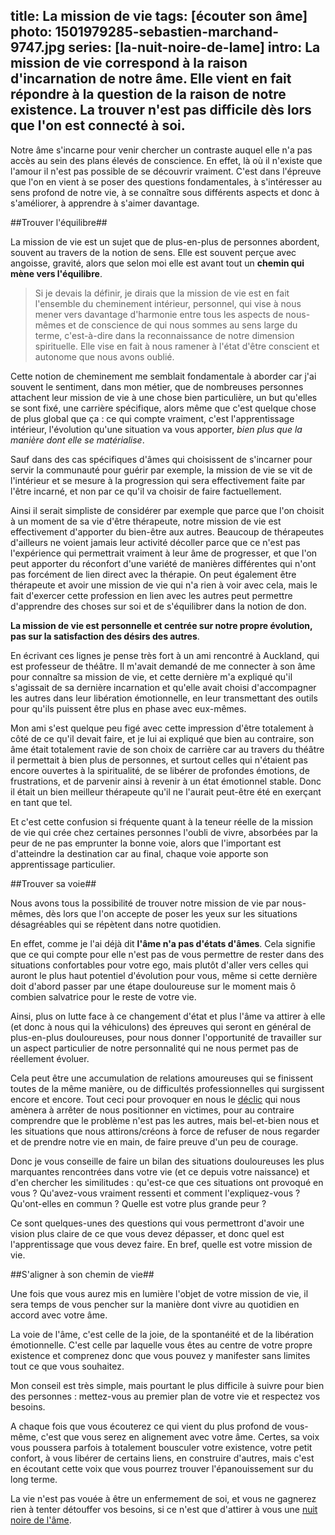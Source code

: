 title: La mission de vie
tags: [écouter son âme]
photo: 1501979285-sebastien-marchand-9747.jpg
series: [la-nuit-noire-de-lame]
intro: La mission de vie correspond à la raison d'incarnation de notre âme. Elle vient en fait répondre à la question de la raison de notre existence. La trouver n'est pas difficile dès lors que l'on est connecté à soi.
---
Notre âme s'incarne pour venir chercher un contraste auquel elle n'a pas accès au sein des plans élevés de conscience. En effet, là où il n'existe que l'amour il n'est pas possible de se découvrir vraiment. C'est dans l'épreuve que l'on en vient à se poser des questions fondamentales, à s'intéresser au sens profond de notre vie, à se connaître sous différents aspects et donc à s'améliorer, à apprendre à s'aimer davantage.

##Trouver l'équilibre##

La mission de vie est un sujet que de plus-en-plus de personnes abordent, souvent au travers de la notion de sens. Elle est souvent perçue avec angoisse, gravité, alors que selon moi elle est avant tout un **chemin qui mène vers l'équilibre**.

> Si je devais la définir, je dirais que la mission de vie est en fait l'ensemble du cheminement intérieur, personnel, qui vise à nous mener vers davantage d'harmonie entre tous les aspects de nous-mêmes et de conscience de qui nous sommes au sens large du terme, c'est-à-dire dans la reconnaissance de notre dimension spirituelle. Elle vise en fait à nous ramener à l'état d'être conscient et autonome que nous avons oublié.

Cette notion de cheminement me semblait fondamentale à aborder car j'ai souvent le sentiment, dans mon métier, que de nombreuses personnes attachent leur mission de vie à une chose bien particulière, un but qu'elles se sont fixé, une carrière spécifique, alors même que c'est quelque chose de plus global que ça : ce qui compte vraiment, c'est l'apprentissage intérieur, l'évolution qu'une situation va vous apporter, *bien plus que la manière dont elle se matérialise*.

Sauf dans des cas spécifiques d'âmes qui choisissent de s'incarner pour servir la communauté pour guérir par exemple, la mission de vie se vit de l'intérieur et se mesure à la progression qui sera effectivement faite par l'être incarné, et non par ce qu'il va choisir de faire factuellement. 

Ainsi il serait simpliste de considérer par exemple que parce que l'on choisit à un moment de sa vie d'être thérapeute, notre mission de vie est effectivement d'apporter du bien-être aux autres. Beaucoup de thérapeutes d'ailleurs ne voient jamais leur activité décoller parce que ce n'est pas l'expérience qui permettrait vraiment à leur âme de progresser, et que l'on peut apporter du réconfort d'une variété de manières différentes qui n'ont pas forcément de lien direct avec la thérapie. On peut également être thérapeute et avoir une mission de vie qui n'a rien à voir avec cela, mais le fait d'exercer cette profession en lien avec les autres peut permettre d'apprendre des choses sur soi et de s'équilibrer dans la notion de don.

**La mission de vie est personnelle et centrée sur notre propre évolution, pas sur la satisfaction des désirs des autres**.

En écrivant ces lignes je pense très fort à un ami rencontré à Auckland, qui est professeur de théâtre. Il m'avait demandé de me connecter à son âme pour connaître sa mission de vie, et cette dernière m'a expliqué qu'il s'agissait de sa dernière incarnation et qu'elle avait choisi d'accompagner les autres dans leur libération émotionnelle, en leur transmettant des outils pour qu'ils puissent être plus en phase avec eux-mêmes. 

Mon ami s'est quelque peu figé avec cette impression d'être totalement à côté de ce qu'il devait faire, et je lui ai expliqué que bien au contraire, son âme était totalement ravie de son choix de carrière car au travers du théâtre il permettait à bien plus de personnes, et surtout celles qui n'étaient pas encore ouvertes à la spiritualité, de se libérer de profondes émotions, de frustrations, et de parvenir ainsi à revenir à un état émotionnel stable. Donc il était un bien meilleur thérapeute qu'il ne l'aurait peut-être été en exerçant en tant que tel.

Et c'est cette confusion si fréquente quant à la teneur réelle de la mission de vie qui crée chez certaines personnes l'oubli de vivre, absorbées par la peur de ne pas emprunter la bonne voie, alors que l'important est d'atteindre la destination car au final, chaque voie apporte son apprentissage particulier.

##Trouver sa voie##

Nous avons tous la possibilité de trouver notre mission de vie par nous-mêmes, dès lors que l'on accepte de poser les yeux sur les situations désagréables qui se répètent dans notre quotidien.

En effet, comme je l'ai déjà dit **l'âme n'a pas d'états d'âmes**. Cela signifie que ce qui compte pour elle n'est pas de vous permettre de rester dans des situations confortables pour votre ego, mais plutôt d'aller vers celles qui auront le plus haut potentiel d'évolution pour vous, même si cette dernière doit d'abord passer par une étape douloureuse sur le moment mais ô combien salvatrice pour le reste de votre vie.

Ainsi, plus on lutte face à ce changement d'état et plus l'âme va attirer à elle (et donc à nous qui la véhiculons) des épreuves qui seront en général de plus-en-plus douloureuses, pour nous donner l'opportunité de travailler sur un aspect particulier de notre personnalité qui ne nous permet pas de réellement évoluer.

Cela peut être une accumulation de relations amoureuses qui se finissent toutes de la même manière, ou de difficultés professionnelles qui surgissent encore et encore. Tout ceci pour provoquer en nous le [déclic](https://pranacanal.com/articles/la-prise-de-conscience) qui nous amènera à arrêter de nous positionner en victimes, pour au contraire comprendre que le problème n'est pas les autres, mais bel-et-bien nous et les situations que nous attirons/créons à force de refuser de nous regarder et de prendre notre vie en main, de faire preuve d'un peu de courage.

Donc je vous conseille de faire un bilan des situations douloureuses les plus marquantes rencontrées dans votre vie (et ce depuis votre naissance) et d'en chercher les similitudes : qu'est-ce que ces situations ont provoqué en vous ? Qu'avez-vous vraiment ressenti et comment l'expliquez-vous ? Qu'ont-elles en commun ? Quelle est votre plus grande peur ?

Ce sont quelques-unes des questions qui vous permettront d'avoir une vision plus claire de ce que vous devez dépasser, et donc quel est l'apprentissage que vous devez faire. En bref, quelle est votre mission de vie.

##S'aligner à son chemin de vie##

Une fois que vous aurez mis en lumière l'objet de votre mission de vie, il sera temps de vous pencher sur la manière dont vivre au quotidien en accord avec votre âme.

La voie de l'âme, c'est celle de la joie, de la spontanéité et de la libération émotionnelle. C'est celle par laquelle vous êtes au centre de votre propre existence et comprenez donc que vous pouvez y manifester sans limites tout ce que vous souhaitez.

Mon conseil est très simple, mais pourtant le plus difficile à suivre pour bien des personnes : mettez-vous au premier plan de votre vie et respectez vos besoins.

A chaque fois que vous écouterez ce qui vient du plus profond de vous-même, c'est que vous serez en alignement avec votre âme. Certes, sa voix vous poussera parfois à totalement bousculer votre existence, votre petit confort, à vous libérer de certains liens, en construire d'autres, mais c'est en écoutant cette voix que vous pourrez trouver l'épanouissement sur du long terme. 

La vie n'est pas vouée à être un enfermement de soi, et vous ne gagnerez rien à tenter détouffer vos besoins, si ce n'est que d'attirer à vous une [nuit noire de l'âme](https://pranacanal.com/articles/la-nuit-noire-de-lame).
